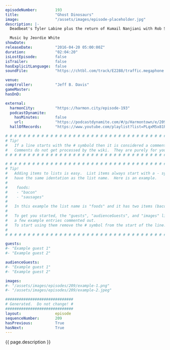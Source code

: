 ```yaml
---
episodeNumber:        193
title:                "Ghost Dinosaurs"
image:                "/assets/images/episode-placeholder.jpg"
description: |-
  Deadbeat's Tyler Labine plus the return of Kumail Nanjiani with Rob Schrab, Spencer and Jeff all on stage at once!

  Music by Jeordie White
showDate:             
releaseDate:          "2016-04-20 05:00:00Z"
duration:             "02:04:20"
isLostEpisode:        false
isTrailer:            false
hasExplicitLanguage:  false
soundFile:            "https://chtbl.com/track/E2288/traffic.megaphone.fm/STA2609226706.mp3?updated=1560374783"

venue:                
comptroller:          "Jeff B. Davis"
gameMaster:           
hasDnD:               

external:
  harmonCity:         "https://harmon.city/episode-193"
  podcastDynamite:
    hasMinutes:       false
    url:              "https://podcastdynamite.com/#/p/Harmontown/e/209/193"
  hallOfRecords:      "https://www.youtube.com/playlist?list=PLqxM5x81hNOa_tw_XX9jRm7r-1_5oDMWD"

# # # # # # # # # # # # # # # # # # # # # # # # # # # # # # # # # # # # # # # # # # # # #
# Tip!
#   If a line starts with the # symbold then it is considered a comment.
#   Comments do not get processed by the wiki.  They are purely for your information.
# # # # # # # # # # # # # # # # # # # # # # # # # # # # # # # # # # # # # # # # # # # # #

# # # # # # # # # # # # # # # # # # # # # # # # # # # # # # # # # # # # # # # # # # # # #
# Tip!
#   Adding items to lists is easy.  List items always start with a - symbol and have
#   have the same identation as the list name.  Here is an example.
#
#    foods:
#    - "bacon"
#    - "sausages"
#
#   In this example the list name is "foods" and it has two items (bacon, and sausages).
#
#   To get you started, the "guests", "audienceGuests", and "images" lists below have
#   a few example entries commented out.
#   To start using them remove the # symbol from the start of the line.
#
# # # # # # # # # # # # # # # # # # # # # # # # # # # # # # # # # # # # # # # # # # # # #

guests:
#- "Example guest 1"
#- "Example guest 2"

audienceGuests:
#- "Example guest 1"
#- "Example guest 2"

images:
#- "/assets/images/episodes/209/example-1.png"
#- "/assets/images/episodes/209/example-2.jpeg"

##############################
# Generated.  Do not change! #
##############################
layout:               episode
sequenceNumber:       209
hasPrevious:          True
hasNext:              True
---
```


<!-- The episode description will be rendered here -->
{{ page.description }}

<!-- Add your content BELOW here -->
<!-- vvvvvvvvvvvvvvvvvvvvvvvvvvv -->




<!-- ^^^^^^^^^^^^^^^^^^^^^^^^^^^ -->
<!-- Add your content ABOVE here -->

<!-- The episode gallery will be rendered here -->